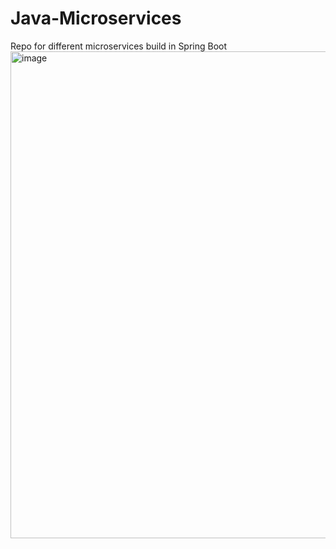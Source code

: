 # Java-Microservices
Repo for different microservices build in Spring Boot
<img width="1510" height="779" alt="image" src="https://github.com/user-attachments/assets/6f597aef-bca0-43e8-9477-52b4072766d9" />
